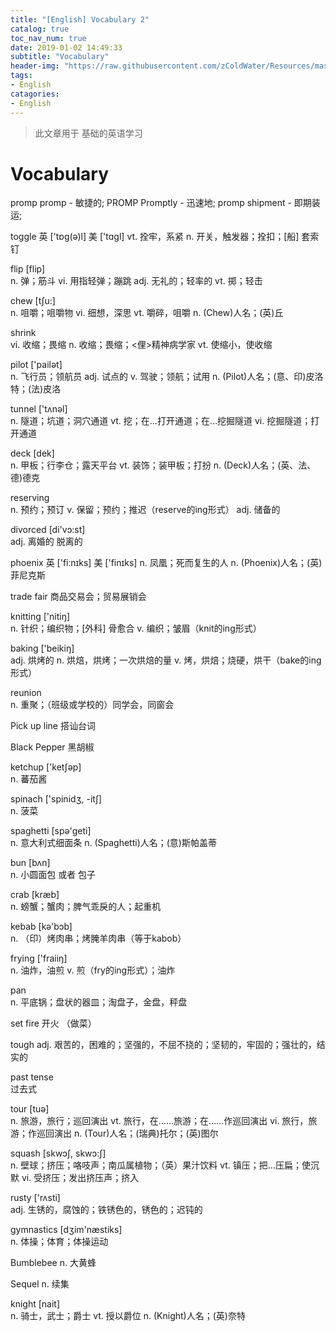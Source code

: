 ```yaml
---
title: "[English] Vocabulary 2"
catalog: true
toc_nav_num: true
date: 2019-01-02 14:49:33
subtitle: "Vocabulary"
header-img: "https://raw.githubusercontent.com/zColdWater/Resources/master/Images/city-593145.jpg"
tags:
- English
catagories:
- English
---
```


> 此文章用于 基础的英语学习

Vocabulary
=======

promp 
promp - 敏捷的;
PROMP Promptly - 迅速地;
promp shipment - 即期装运;

toggle 
 英  ['tɒg(ə)l]   美  ['tɑɡl]
vt. 拴牢，系紧
n. 开关，触发器；拴扣；[船] 套索钉

flip [flip]  
n. 弹；筋斗
vi. 用指轻弹；蹦跳
adj. 无礼的；轻率的
vt. 掷；轻击

chew [tʃu:]  
n. 咀嚼；咀嚼物
vi. 细想，深思
vt. 嚼碎，咀嚼
n. (Chew)人名；(英)丘

shrink  
vi. 收缩；畏缩
n. 收缩；畏缩；<俚>精神病学家
vt. 使缩小，使收缩

pilot ['pailət]  
n. 飞行员；领航员
adj. 试点的
v. 驾驶；领航；试用
n. (Pilot)人名；(意、印)皮洛特；(法)皮洛

tunnel ['tʌnəl]  
n. 隧道；坑道；洞穴通道
vt. 挖；在…打开通道；在…挖掘隧道
vi. 挖掘隧道；打开通道

deck [dek]  
n. 甲板；行李仓；露天平台
vt. 装饰；装甲板；打扮
n. (Deck)人名；(英、法、德)德克

reserving  
n. 预约；预订
v. 保留；预约；推迟（reserve的ing形式）
adj. 储备的

divorced [di'vɔ:st]  
adj. 离婚的
脱离的

phoenix 
 英  ['fiːnɪks]   美  ['finɪks]
n. 凤凰；死而复生的人
n. (Phoenix)人名；(英)菲尼克斯

trade fair 
商品交易会；贸易展销会

knitting ['nitiŋ]  
n. 针织；编织物；[外科] 骨愈合
v. 编织；皱眉（knit的ing形式）

baking ['beikiŋ]  
adj. 烘烤的
n. 烘焙，烘烤；一次烘焙的量
v. 烤，烘焙；烧硬，烘干（bake的ing形式）

reunion  
n. 重聚；（班级或学校的）同学会，同窗会

Pick up line
搭讪台词

Black Pepper
黑胡椒

ketchup ['ketʃəp]  
n. 蕃茄酱

spinach ['spinidʒ, -itʃ]  
n. 菠菜

spaghetti [spə'ɡeti]  
n. 意大利式细面条
n. (Spaghetti)人名；(意)斯帕盖蒂

bun [bʌn]  
n. 小圆面包 或者 包子

crab [kræb]  
n. 螃蟹；蟹肉；脾气乖戾的人；起重机

kebab [kə'bɔb]  
n. （印）烤肉串；烤腌羊肉串（等于kabob）

frying ['fraiiŋ]  
n. 油炸，油煎
v. 煎（fry的ing形式）；油炸

pan  
n. 平底锅；盘状的器皿；淘盘子，金盘，秤盘

set fire
开火 （做菜）

tough 
adj. 艰苦的，困难的；坚强的，不屈不挠的；坚韧的，牢固的；强壮的，结实的

past tense  
过去式

tour [tuə]  
n. 旅游，旅行；巡回演出
vt. 旅行，在……旅游；在……作巡回演出
vi. 旅行，旅游；作巡回演出
n. (Tour)人名；(瑞典)托尔；(英)图尔

squash [skwɔʃ, skwɔ:ʃ]  
n. 壁球；挤压；咯吱声；南瓜属植物；（英）果汁饮料
vt. 镇压；把…压扁；使沉默
vi. 受挤压；发出挤压声；挤入

rusty ['rʌsti]  
adj. 生锈的，腐蚀的；铁锈色的，锈色的；迟钝的

gymnastics [dʒim'næstiks]  
n. 体操；体育；体操运动

Bumblebee
n. 大黄蜂

Sequel
n. 续集

knight [nait]  
n. 骑士，武士；爵士
vt. 授以爵位
n. (Knight)人名；(英)奈特